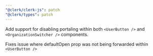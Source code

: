 ```yaml
---
"@clerk/clerk-js": patch
"@clerk/types": patch
---
```


Add support for disabling portaling within both `<UserButton />` and `<OrganizationSwitcher />` components.

Fixes issue where defaultOpen prop was not being forwarded within `<UserButton />`
